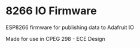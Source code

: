 # 8266 IO Firmware
ESP8266 firmware for publishing data to Adafruit IO

Made for use in CPEG 298 - ECE Design
